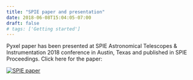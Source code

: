 ```yaml
---
title: "SPIE paper and presentation"
date: 2018-06-08T15:04:05-07:00
draft: false
# tags: ['Getting started']
---
```


Pyxel paper has been presented at SPIE Astronomical Telescopes & Instrumentation 2018 conference
in Austin, Texas and published in SPIE Proceedings. Click here for the paper:

<a href="https://doi.org/10.1117/12.2314047" target="_blank"><img src="/img/spie-paper.png" alt="SPIE paper">

